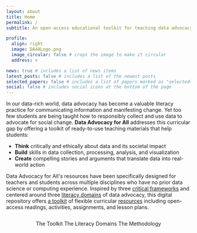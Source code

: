 ```yaml
---
layout: about
title: Home
permalink: /
subtitle: An open-access educational toolkit for teaching data advocacy in higher education settings.

profile:
  align: right
  image: DA4ALogo.png
  image_circular: false # crops the image to make it circular
  address: >

news: true # includes a list of news items
latest_posts: false # includes a list of the newest posts
selected_papers: false # includes a list of papers marked as "selected={true}"
social: false # includes social icons at the bottom of the page
---
```


In our data-rich world, data advocacy has become a valuable literacy practice for communicating information and manifesting change. Yet too few students are being taught how to responsibly collect and use data to advocate for social change. **Data Advocacy for All** addresses this curricular gap by offering a toolkit of ready-to-use teaching materials that help students:

- **Think** critically and ethically about data and its societal impact
- **Build** skills in data collection, processing, analysis, and visualization
- **Create** compelling stories and arguments that translate data into real-world action

Data Advocacy for All's resources have been specifically designed for teachers and students across multiple disciplines who have no prior data science or computing experience. Inspired by three [critical frameworks]({{site.baseurl}}/methodology/) and centered around three [literacy domains]({{site.baseurl}}/literacy-domains/) of data advocacy, this digital repository offers [a toolkit]({{site.baseurl}}/toolkit) of flexible curricular [resources]({{site.baseurl}}/resource-types/) including open-access readings, activities, assignments, and lesson plans.

<div style="margin-top: 2em;">
<center>
  <sl-button variant="primary" size="large" outline href="{{ site.baseurl }}/toolkit/"><sl-icon name="wrench-adjustable"></sl-icon> The Toolkit</sl-button>
  <sl-button variant="primary" size="large" outline href="{{ site.baseurl }}/literacy-domains/"><sl-icon name="book"></sl-icon> The Literacy Domains</sl-button>
  <sl-button variant="primary" size="large" outline href="{{ site.baseurl }}/methodology/"><sl-icon name="bar-chart-fill"></sl-icon> The Methodology</sl-button>
</center>
</div>
<br>
